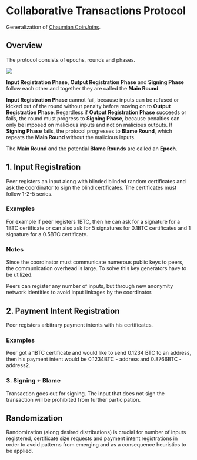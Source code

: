 # Collaborative Transactions Protocol

Generalization of [Chaumian CoinJoins](https://github.com/nopara73/ZeroLink/).

## Overview

The protocol consists of epochs, rounds and phases.

![](https://i.imgur.com/d5mOgVG.png)

**Input Registration Phase**, **Output Registration Phase** and **Signing Phase** follow each other and together they are called the **Main Round**.

**Input Registration Phase** cannot fail, because inputs can be refused or kicked out of the round without penalty before moving on to **Output Registration Phase**. Regardless if **Output Registration Phase** succeeds or fails, the round must progress to **Signing Phase**, because penalties can only be imposed on malicious inputs and not on malicious outputs. If **Signing Phase** fails, the protocol progresses to **Blame Round**, which repeats the **Main Round** without the malicious inputs.

The **Main Round** and the potential **Blame Rounds** are called an **Epoch**.

## 1. Input Registration

Peer registers an input along with blinded blinded random certificates and ask the coordinator to sign the blind certificates. The certificates must follow 1-2-5 series. 

### Examples

For example if peer registers 1BTC, then he can ask for a signature for a 1BTC certificate or can also ask for 5 signatures for 0.1BTC certificates and 1 signature for a 0.5BTC certificate.  

### Notes

Since the coordinator must communicate numerous public keys to peers, the communication overhead is large. To solve this key generators have to be utilized.

Peers can register any number of inputs, but through new anonymity network identities to avoid input linkages by the coordinator.

## 2. Payment Intent Registration

Peer registers arbitrary payment intents with his certificates.

### Examples

Peer got a 1BTC certificate and would like to send 0.1234 BTC to an address, then his payment intent would be 0.1234BTC - address and 0.8766BTC - address2.  

### 3. Signing + Blame

Transaction goes out for signing. The input that does not sign the transaction will be prohibited from further participation.

## Randomization

Randomization (along desired distributions) is crucial for number of inputs registered, certificate size requests and payment intent registrations in order to avoid patterns from emerging and as a consequence heuristics to be applied.
